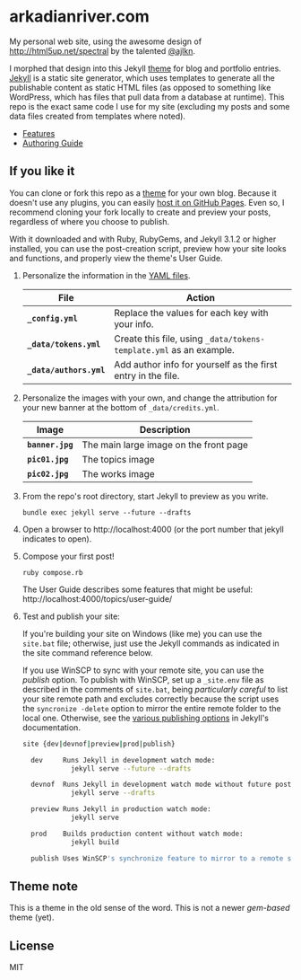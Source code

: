 # arkadianriver.com

My personal web site, using the awesome design of http://html5up.net/spectral by
the talented [@ajlkn](http://twitter.com/ajlkn).

I morphed that design into this Jekyll [theme](#theme-note) for blog and portfolio entries.
[Jekyll](https://jekyllrb.com) is a static site generator, which
uses templates to generate all the publishable content as static
HTML files (as opposed to something like WordPress, which has files that pull
data from a database at runtime).
This repo is the exact same code I use for my site (excluding my posts and
some data files created from templates where noted).

- [Features](https://arkadianriver.github.io/arkadianriver.com/topics/user-guide/features.html)
- [Authoring Guide](https://arkadianriver.github.io/arkadianriver.com/topics/user-guide/)

## If you like it

You can clone or fork this repo as a [theme](#theme-note) for your own blog.
Because it doesn't use any plugins, you can easily
[host it on GitHub Pages](https://jekyllrb.com/docs/github-pages/#deploying-jekyll-to-github-pages).
Even so, I recommend cloning your fork locally to create and preview your posts,
regardless of where you choose to publish.

With it downloaded and with Ruby, RubyGems, and Jekyll 3.1.2 or higher installed, you can use the post-creation script,
preview how your site looks and functions, and properly view the theme's User Guide.

1. Personalize the information in the [YAML files](http://www.yaml.org/start.html).

   File | Action
   -----|-------
   **`_config.yml`** | Replace the values for each key with your info.
   **`_data/tokens.yml`** | Create this file, using `_data/tokens-template.yml` as an example.
   **`_data/authors.yml`** | Add author info for yourself as the first entry in the file.

1. Personalize the images with your own, and change the attribution for your new banner
   at the bottom of `_data/credits.yml`.

   Image | Description
   ------|------------
   **`banner.jpg`** | The main large image on the front page
   **`pic01.jpg`** | The topics image
   **`pic02.jpg`** | The works image

1. From the repo's root directory, start Jekyll to preview as you write.
   
   ```
   bundle exec jekyll serve --future --drafts
   ```
      
1. Open a browser to http://localhost:4000 (or the port number that jekyll indicates to open).


1. Compose your first post!

   ```
   ruby compose.rb
   ```

   The User Guide describes some features that might be useful: http://localhost:4000/topics/user-guide/

1. Test and publish your site:

   If you're building your site on Windows (like me) you can use the `site.bat` file;
   otherwise, just use the Jekyll commands as indicated in the site command reference below.
   
   If you use WinSCP to sync with your remote site, you can use the _publish_ option.
   To publish with WinSCP, set up a `_site.env` file as described in the comments of `site.bat`,
   being _particularly careful_ to list your site remote path and excludes correctly because the
   script uses the `syncronize -delete` option to mirror the entire remote folder to the local one.
   Otherwise, see the [various publishing options](https://jekyllrb.com/docs/deployment-methods/)
   in Jekyll's documentation.

   ```bash
   site {dev|devnof|preview|prod|publish}

     dev     Runs Jekyll in development watch mode:
               jekyll serve --future --drafts

     devnof  Runs Jekyll in development watch mode without future posts:
               jekyll serve --drafts

     preview Runs Jekyll in production watch mode:
               jekyll serve

     prod    Builds production content without watch mode:
               jekyll build

     publish Uses WinSCP's synchronize feature to mirror to a remote site.
   ```

## Theme note
This is a theme in the old sense of the word. This is not a newer _gem-based_ theme (yet).

## License
MIT

